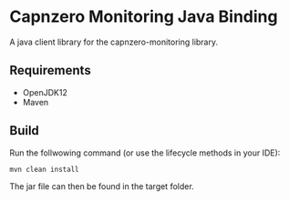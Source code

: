 # Capnzero Monitoring Java Binding

A java client library for the capnzero-monitoring library.

## Requirements

* OpenJDK12
* Maven

## Build

Run the follwowing command (or use the lifecycle methods in  your IDE):

    mvn clean install

The jar file can then be found in the target folder.
